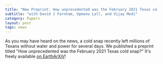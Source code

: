 ```yaml
---
title: "New Preprint: How unprecedented was the February 2021 Texas cold snap?"
subtitle: "with David J Farnham, Upmanu Lall, and Vijay Modi"
category: Papers
layout: post
tags: news
---
```


As you may have heard on the news, a cold snap recently left millions of Texans without water and power for several days.
We published a preprint titled "How unprecedented was the February 2021 Texas cold snap?"
It's freely available [on EarthArXiV](https://doi.org/10.31223/X5003J)!

